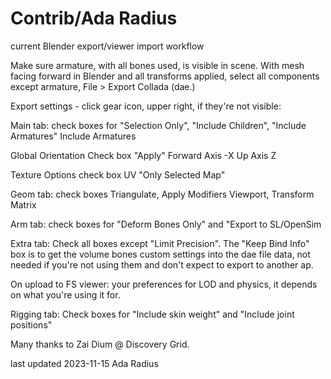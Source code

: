 # Contrib/Ada Radius

current Blender export/viewer import workflow

Make sure armature, with all bones used, is visible in scene. 
With mesh facing forward in Blender and all transforms applied, select all components except armature, File > Export Collada (dae.)

Export settings - click gear icon, upper right, if they're not visible:

Main tab: check boxes for "Selection Only", "Include Children", "Include Armatures"
Include Armatures

Global Orientation Check box "Apply"
Forward Axis -X
Up Axis Z

Texture Options check box UV "Only Selected Map"

Geom tab: check boxes Triangulate, Apply Modifiers Viewport, Transform Matrix

Arm tab: check boxes for "Deform Bones Only" and "Export to SL/OpenSim

Extra tab: Check all boxes except "Limit Precision". The "Keep Bind Info" box is to get the volume bones custom settings into the dae file data, not needed if you're not using them and don't expect to export to another ap. 

On upload to FS viewer:
your preferences for LOD and physics, it depends on what you're using it for. 

Rigging tab: Check boxes for "Include skin weight" and "Include joint positions"

Many thanks to Zai Dium @ Discovery Grid. 

last updated 2023-11-15 Ada Radius


